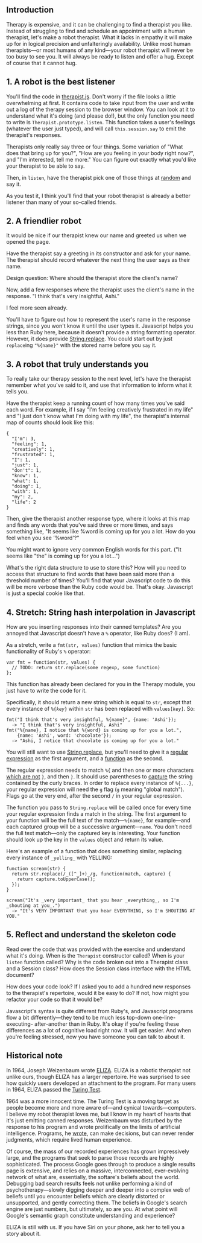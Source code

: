 ## Introduction ##

Therapy is expensive, and it can be challenging to find a therapist you like.
Instead of struggling to find and schedule an appointment with a human
therapist, let's make a robot therapist. What it lacks in empathy it will make
up for in logical precision and unfalteringly availability. Unlike most human
therapists—or most humans of any kind—your robot therapist will never be too
busy to see you. It will always be ready to listen and offer a hug. Except of
course that it cannot hug.

## 1. A robot is the best listener ##

You'll find the code in [therapist.js](therapist.js). Don't worry if the file
looks a little overwhelming at first. It contains code to take input from the
user and write out a log of the therapy session to the browser window. You can
look at it to understand what it's doing (and please do!), but the only
function you need to write is `Therapist.prototype.listen`. This function
takes a user's feelings (whatever the user just typed), and will call
`this.session.say` to emit the therapist's responses.

Therapists only really say three or four things. Some variation of "What does
that bring up for you?", "How are you feeling in your body right now?", and
"I'm interested, tell me more." You can figure out exactly what you'd like
your therapist to be able to say.

Then, in `listen`, have the therapist pick one of those things at [random](https://developer.mozilla.org/en-US/docs/Web/JavaScript/Reference/Global_Objects/Math/random) and say it.

As you test it, I think you'll find that your robot therapist is already a
better listener than many of your so-called friends.

## 2. A friendlier robot ##

It would be nice if our therapist knew our name and greeted us when we opened
the page.

Have the therapist say a greeting in its constructor and ask for your name.
The therapist should record whatever the next thing the user says as their
name.

Design question: Where should the therapist store the client's name?

Now, add a few responses where the therapist uses the client's name in the
response. "I think that's very insightful, Ashi."

I feel more seen already.

You'll have to figure out how to represent the user's name in the response
strings, since you won't know it until the user types it. Javascript helps you
less than Ruby here, because it doesn't provide a string formatting operator.
However, it does provide [String.replace](https://developer.mozilla.org/en-US/docs/Web/JavaScript/Reference/Global_Objects/String/replace). You could start out by just
`replace`ing `"%{name}"` with the stored name before you `say` it.

## 3. A robot that truly understands you ##

To really take our therapy session to the next level, let's have the therapist
remember what you've said to it, and use that information to inform what it
tells you.

Have the therapist keep a running count of how many times you've said each
word. For example, if I say "I'm feeling creatively frustrated in my life" and "I just
don't know what I'm doing with my life", the therapist's internal map of
counts should look like this:

    {
      "I'm": 3,
      "feeling": 1,
      "creatively": 1,
      "frustrated": 1,
      "I": 1,
      "just": 1,
      "don't": 1,
      "know": 1,
      "what": 1,
      "doing": 1,
      "with": 1,
      "my": 2,
      "life": 2
    }

Then, give the therapist another response type, where it looks at this map and
finds any words that you've said three or more times, and says something like,
"It seems like %word is coming up for you a lot. How do you feel when you see '%word'?"

You might want to ignore very common English words for this part. ("It seems
like "the" is coming up for you a lot...")

What's the right data structure to use to store this? How will you need to
access that structure to find words that have been said more than a threshold
number of times? You'll find that your Javascript code to do this will be more
verbose than the Ruby code would be. That's okay. Javascript is just a special
cookie like that.

## 4. Stretch: String hash interpolation in Javascript ##

How are you inserting responses into their canned templates? Are you annoyed
that Javascript doesn't have a `%` operator, like Ruby does? (I am).

As a stretch, write a `fmt(str, values)` function that mimics the basic functionality of
Ruby's `%` operator:

    var fmt = function(str, values) {
      // TODO: return str.replace(some regexp, some function)
    };

This function has already been declared for you in the Therapy module, you just
have to write the code for it.

Specifically, it should return a new string which is
equal to `str`, except that every instance of `%{`*`key`*`}` within `str` has
been replaced with `values[`*`key`*`]`. So:

    fmt("I think that's very insightful, %{name}", {name: 'Ashi'});
      -> "I think that's very insightful, Ashi"
    fmt("%{name}, I notice that %{word} is coming up for you a lot.",
        {name: 'Ashi', word: 'chocolate'});
      -> "Ashi, I notice that chocolate is coming up for you a lot."

You will still want to use [String.replace](https://developer.mozilla.org/en-US/docs/Web/JavaScript/Reference/Global_Objects/String/replace), but you'll need to give
it a [regular expression](https://developer.mozilla.org/en-US/docs/Web/JavaScript/Guide/Regular_Expressions) as the first argument, and a [function](https://developer.mozilla.org/en-US/docs/Web/JavaScript/Reference/Global_Objects/String/replace#Specifying_a_function_as_a_parameter) as the second.

The regular expression needs to match `%{` and then one or more characters
[which are not](https://developer.mozilla.org/en-US/docs/Web/JavaScript/Reference/Global_Objects/RegExp#character-sets) `}`, and then `}`. It should use parentheses to [capture](https://developer.mozilla.org/en-US/docs/Web/JavaScript/Reference/Global_Objects/RegExp#grouping-back-references) the string contained by the curly braces. In order to
replace every instance of `%{...}`, your regular expression will need the `g` flag (`g` meaning "global match"). Flags go at the very end, after the second `/` in your regular expression.

The function you pass to `String.replace` will be called once for every time
your regular expression finds a match in the string. The first argument to your
function will be the full text of the match—`%{name}`, for example—and each
captured group will be a successive argument—`name`. You don't need the full
text match—only the captured key is interesting. Your function should look up
the key in the `values` object and return its value.

Here's an example of a function that does something similar, replacing every
instance of `_yelling_` with YELLING:

    function scream(str) {
      return str.replace(/_([^_]+)_/g, function(match, capture) {
        return capture.toUpperCase();
      });
    }

    scream("It's _very important_ that you hear _everything_, so I'm _shouting at you_.")
      -> "It's VERY IMPORTANT that you hear EVERYTHING, so I'm SHOUTING AT YOU."

## 5. Reflect and understand the skeleton code ##

Read over the code that was provided with the exercise and understand what
it's doing. When is the `Therapist` constructor called? When is your `listen`
function called? Why is the code broken out into a Therapist class and a
Session class? How does the Session class interface with the HTML document?

How does your code look? If I asked you to add a hundred new responses to the
therapist's repertoire, would it be easy to do? If not, how might you refactor
your code so that it would be?

Javascript's syntax is quite different from Ruby's, and Javascript programs
flow a bit differently—they tend to be much less top-down one-line-executing-
after-another than in Ruby. It's okay if you're feeling these differences as a
lot of cognitive load right now. It will get easier. And when you're feeling
stressed, now you have someone you can talk to about it.

## Historical note ##

In 1964, Joseph Weizenbaum wrote [ELIZA](http://en.wikipedia.org/wiki/ELIZA).
ELIZA is a robotic therapist not unlike ours, though ELIZA has a larger
repertoire. He was surprised to see how quickly users developed an attachment
to the program. For many users in 1964, ELIZA passed the [Turing
Test](http://en.wikipedia.org/wiki/Turing_test).

1964 was a more innocent time. The Turing Test is a moving target as people
become more and more aware of—and cynical towards—computers. I believe my
robot therapist loves me, but I know in my heart of hearts that it's just
emitting canned responses. Weizenbaum was disturbed by the response to his
program and wrote prolifically on the limits of artificial intelligence.
Programs, he
[wrote](http://en.wikipedia.org/wiki/Computer_Power_and_Human_Reason), can
make decisions, but can never render judgments, which require lived human
experience.

Of course, the mass of our recorded experiences has grown impressively large,
and the programs that seek to parse those records are highly sophisticated.
The process Google goes through to produce a single results page is extensive,
and relies on a massive, interconnected, ever-evolving network of what are,
essentially, the softare's beliefs about the world. Debugging bad search
results feels not unlike performing a kind of psychotherapy—slowly digging
deeper and deeper into a complex web of beliefs until you encounter beliefs
which are clearly distorted or unsupported, and gently correcting them. The
beliefs in Google's search engine are just numbers, but ultimately, so are
you. At what point will Google's semantic graph constitute understanding and
experience?

ELIZA is still with us. If you have Siri on your phone, ask her to tell you a
story about it.
